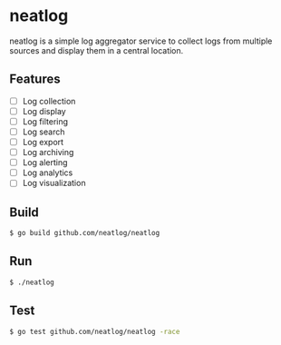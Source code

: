# neatlog
neatlog is a simple log aggregator service to collect logs from multiple sources and display them in a central location.

## Features
- [ ] Log collection
- [ ] Log display
- [ ] Log filtering
- [ ] Log search
- [ ] Log export
- [ ] Log archiving
- [ ] Log alerting
- [ ] Log analytics
- [ ] Log visualization

## Build
```bash
$ go build github.com/neatlog/neatlog
```

## Run
```bash
$ ./neatlog
```

## Test
```bash
$ go test github.com/neatlog/neatlog -race 
```